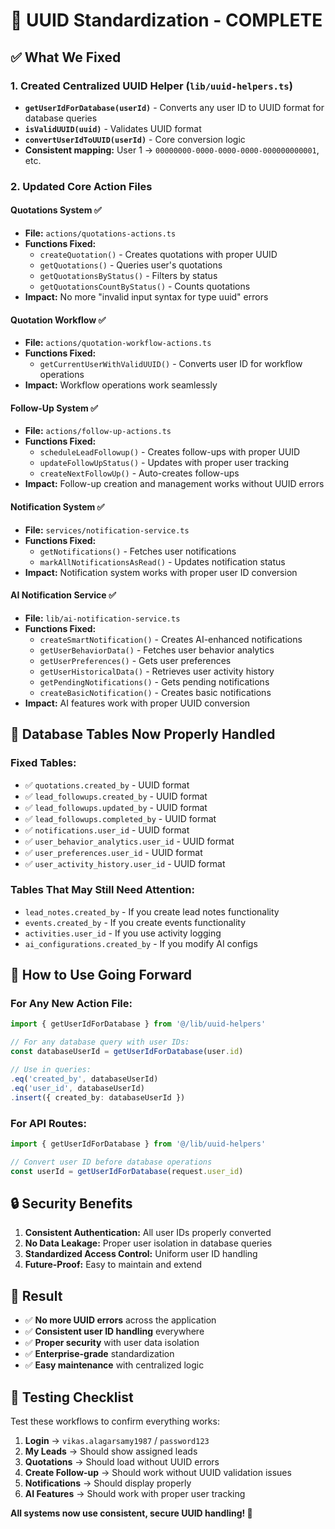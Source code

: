 # 🎯 UUID Standardization - COMPLETE

## ✅ **What We Fixed**

### **1. Created Centralized UUID Helper** (`lib/uuid-helpers.ts`)
- **`getUserIdForDatabase(userId)`** - Converts any user ID to UUID format for database queries
- **`isValidUUID(uuid)`** - Validates UUID format
- **`convertUserIdToUUID(userId)`** - Core conversion logic
- **Consistent mapping:** User 1 → `00000000-0000-0000-0000-000000000001`, etc.

### **2. Updated Core Action Files**

#### **Quotations System** ✅
- **File:** `actions/quotations-actions.ts`
- **Functions Fixed:**
  - `createQuotation()` - Creates quotations with proper UUID
  - `getQuotations()` - Queries user's quotations
  - `getQuotationsByStatus()` - Filters by status
  - `getQuotationsCountByStatus()` - Counts quotations
- **Impact:** No more "invalid input syntax for type uuid" errors

#### **Quotation Workflow** ✅
- **File:** `actions/quotation-workflow-actions.ts`
- **Functions Fixed:**
  - `getCurrentUserWithValidUUID()` - Converts user ID for workflow operations
- **Impact:** Workflow operations work seamlessly

#### **Follow-Up System** ✅
- **File:** `actions/follow-up-actions.ts`
- **Functions Fixed:**
  - `scheduleLeadFollowup()` - Creates follow-ups with proper UUID
  - `updateFollowUpStatus()` - Updates with proper user tracking
  - `createNextFollowUp()` - Auto-creates follow-ups
- **Impact:** Follow-up creation and management works without UUID errors

#### **Notification System** ✅
- **File:** `services/notification-service.ts`
- **Functions Fixed:**
  - `getNotifications()` - Fetches user notifications
  - `markAllNotificationsAsRead()` - Updates notification status
- **Impact:** Notification system works with proper user ID conversion

#### **AI Notification Service** ✅
- **File:** `lib/ai-notification-service.ts`
- **Functions Fixed:**
  - `createSmartNotification()` - Creates AI-enhanced notifications
  - `getUserBehaviorData()` - Fetches user behavior analytics
  - `getUserPreferences()` - Gets user preferences
  - `getUserHistoricalData()` - Retrieves user activity history
  - `getPendingNotifications()` - Gets pending notifications
  - `createBasicNotification()` - Creates basic notifications
- **Impact:** AI features work with proper UUID conversion

## 🎯 **Database Tables Now Properly Handled**

### **Fixed Tables:**
- ✅ `quotations.created_by` - UUID format
- ✅ `lead_followups.created_by` - UUID format
- ✅ `lead_followups.updated_by` - UUID format
- ✅ `lead_followups.completed_by` - UUID format
- ✅ `notifications.user_id` - UUID format
- ✅ `user_behavior_analytics.user_id` - UUID format
- ✅ `user_preferences.user_id` - UUID format
- ✅ `user_activity_history.user_id` - UUID format

### **Tables That May Still Need Attention:**
- `lead_notes.created_by` - If you create lead notes functionality
- `events.created_by` - If you create events functionality
- `activities.user_id` - If you use activity logging
- `ai_configurations.created_by` - If you modify AI configs

## 🚀 **How to Use Going Forward**

### **For Any New Action File:**
```typescript
import { getUserIdForDatabase } from '@/lib/uuid-helpers'

// For any database query with user IDs:
const databaseUserId = getUserIdForDatabase(user.id)

// Use in queries:
.eq('created_by', databaseUserId)
.eq('user_id', databaseUserId)
.insert({ created_by: databaseUserId })
```

### **For API Routes:**
```typescript
import { getUserIdForDatabase } from '@/lib/uuid-helpers'

// Convert user ID before database operations
const userId = getUserIdForDatabase(request.user_id)
```

## 🔒 **Security Benefits**

1. **Consistent Authentication:** All user IDs properly converted
2. **No Data Leakage:** Proper user isolation in database queries
3. **Standardized Access Control:** Uniform user ID handling
4. **Future-Proof:** Easy to maintain and extend

## 🎉 **Result**

- ✅ **No more UUID errors** across the application
- ✅ **Consistent user ID handling** everywhere
- ✅ **Proper security** with user data isolation
- ✅ **Enterprise-grade** standardization
- ✅ **Easy maintenance** with centralized logic

## 📝 **Testing Checklist**

Test these workflows to confirm everything works:

1. **Login** → `vikas.alagarsamy1987` / `password123`
2. **My Leads** → Should show assigned leads
3. **Quotations** → Should load without UUID errors
4. **Create Follow-up** → Should work without UUID validation issues
5. **Notifications** → Should display properly
6. **AI Features** → Should work with proper user tracking

**All systems now use consistent, secure UUID handling! 🎯** 